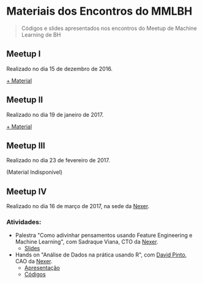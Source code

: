 Materiais dos Encontros do MMLBH
================

> Códigos e slides apresentados nos encontros do Meetup de Machine Learning de BH

Meetup I
--------

Realizado no dia 15 de dezembro de 2016.

[+ Material](https://github.com/mmlbh/Codes-and-presentations/tree/master/1%C2%BA%20MMLBh)

Meetup II
---------

Realizado no dia 19 de janeiro de 2017.

[+ Material](https://github.com/mmlbh/Codes-and-presentations/tree/master/2%C2%BA%20MMLBh)

Meetup III
----------

Realizado no dia 23 de fevereiro de 2017.

(Material Indisponível)

Meetup IV
---------

Realizado no dia 16 de março de 2017, na sede da [Nexer](https://www.nexer.com.br/).

### Atividades:

-   Palestra "Como adivinhar pensamentos usando Feature Engineering e Machine Learning", com Sadraque Viana, CTO da [Nexer](https://www.nexer.com.br/).
    -   [Slides]()
-   Hands on "Análise de Dados na prática usando R", com [David Pinto](https://github.com/davpinto), CAO da [Nexer](https://www.nexer.com.br/).
    -   [Apresentação](http://davpinto.com/mmlbh-eda/)
    -   [Códigos](https://github.com/davpinto/mmlbh-eda)
